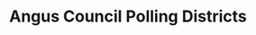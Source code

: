 ---
schema: default
title: Angus Council Polling Districts
organization: Angus Council
notes: >-
    Current and historic polling district boundaries in Angus Council.
resources:
  - name: Angus Council Polling Districts WMS
  - url: >-
      http://data.angus.gov.uk/geoserver/inspire/inspire:law_pollingdistricts/wms?service=WMS&request=GetMap
  - format: WMS

  - name: Angus Council Polling Districts KML
  - url: >-
      http://data.angus.gov.uk/geoserver/inspire/wms/kml?layers=inspire:law_pollingdistricts&mode=download
  - format: KML

  - name: Angus Council Polling Districts GEOJSON
  - url: >-
      http://data.angus.gov.uk/geoserver/inspire/ows?service=WFS&version=1.0.0&request=GetFeature&typeName=inspire:law_pollingdistricts&outputFormat=application%2Fjson&srsName=EPSG:3857
  - format: GEOJSON
license: UK Open Government Licence (OGL)
category:

  - democracy
  - elections
  - government
  - local
  - polling district
maintainer: Angus Council
maintainer_email: someone@example.com
---